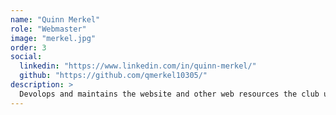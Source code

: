```yaml
---
name: "Quinn Merkel"
role: "Webmaster"
image: "merkel.jpg"
order: 3
social:
  linkedin: "https://www.linkedin.com/in/quinn-merkel/" 
  github: "https://github.com/qmerkel10305/"
description: >
  Devolops and maintains the website and other web resources the club uses.
---
```

